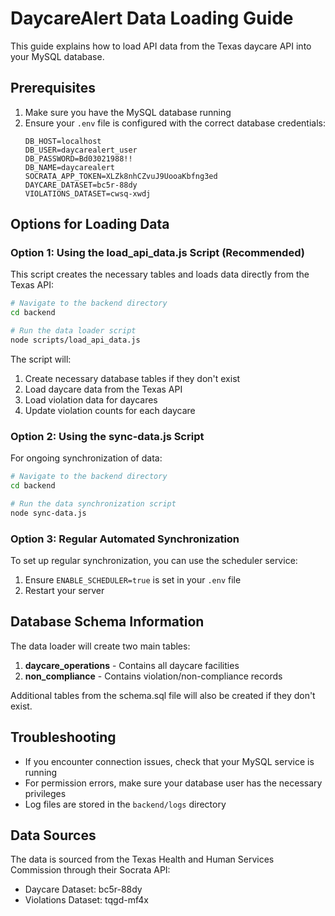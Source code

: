 # DaycareAlert Data Loading Guide

This guide explains how to load API data from the Texas daycare API into your MySQL database.

## Prerequisites

1. Make sure you have the MySQL database running
2. Ensure your `.env` file is configured with the correct database credentials:
   ```
   DB_HOST=localhost
   DB_USER=daycarealert_user
   DB_PASSWORD=Bd03021988!!
   DB_NAME=daycarealert
   SOCRATA_APP_TOKEN=XLZk8nhCZvuJ9UooaKbfng3ed
   DAYCARE_DATASET=bc5r-88dy
   VIOLATIONS_DATASET=cwsq-xwdj
   ```

## Options for Loading Data

### Option 1: Using the load_api_data.js Script (Recommended)

This script creates the necessary tables and loads data directly from the Texas API:

```bash
# Navigate to the backend directory
cd backend

# Run the data loader script
node scripts/load_api_data.js
```

The script will:
1. Create necessary database tables if they don't exist
2. Load daycare data from the Texas API
3. Load violation data for daycares
4. Update violation counts for each daycare

### Option 2: Using the sync-data.js Script

For ongoing synchronization of data:

```bash
# Navigate to the backend directory
cd backend

# Run the data synchronization script
node sync-data.js
```

### Option 3: Regular Automated Synchronization

To set up regular synchronization, you can use the scheduler service:

1. Ensure `ENABLE_SCHEDULER=true` is set in your `.env` file
2. Restart your server

## Database Schema Information

The data loader will create two main tables:

1. **daycare_operations** - Contains all daycare facilities
2. **non_compliance** - Contains violation/non-compliance records

Additional tables from the schema.sql file will also be created if they don't exist.

## Troubleshooting

- If you encounter connection issues, check that your MySQL service is running
- For permission errors, make sure your database user has the necessary privileges
- Log files are stored in the `backend/logs` directory

## Data Sources

The data is sourced from the Texas Health and Human Services Commission through their Socrata API:

- Daycare Dataset: bc5r-88dy
- Violations Dataset: tqgd-mf4x